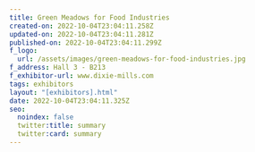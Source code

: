 ```yaml
---
title: Green Meadows for Food Industries
created-on: 2022-10-04T23:04:11.258Z
updated-on: 2022-10-04T23:04:11.281Z
published-on: 2022-10-04T23:04:11.299Z
f_logo:
  url: /assets/images/green-meadows-for-food-industries.jpg
f_address: Hall 3 - B213
f_exhibitor-url: www.dixie-mills.com
tags: exhibitors
layout: "[exhibitors].html"
date: 2022-10-04T23:04:11.325Z
seo:
  noindex: false
  twitter:title: summary
  twitter:card: summary
---
```

